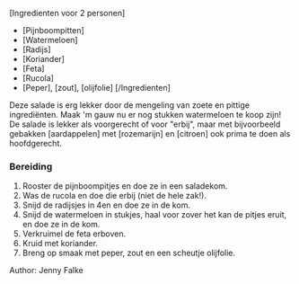 [Ingredienten voor 2 personen]
* [Pijnboompitten]
* [Watermeloen]
* [Radijs]
* [Koriander]
* [Feta]
* [Rucola]
* [Peper], [zout], [olijfolie]
[/Ingredienten]

Deze salade is erg lekker door de mengeling van zoete en pittige ingrediënten. Maak 'm gauw nu er nog stukken watermeloen te koop zijn! De salade is lekker als voorgerecht of voor "erbij", maar met bijvoorbeeld gebakken [aardappelen] met [rozemarijn] en [citroen] ook prima te doen als hoofdgerecht.


### Bereiding

1. Rooster de pijnboompitjes en doe ze in een saladekom.
2. Was de rucola en doe die erbij (niet de hele zak!).
3. Snijd de radijsjes in 4en en doe ze in de kom.
4. Snijd de watermeloen in stukjes, haal voor zover het kan de pitjes eruit, en doe ze in de kom.
5. Verkruimel de feta erboven.
6. Kruid met koriander.
7. Breng op smaak met peper, zout en een scheutje olijfolie.



Author: Jenny Falke